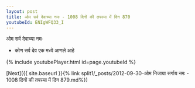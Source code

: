 ```yaml
---
layout: post
title: ओम सर्व देवाच्या नमः - 1008 दिनों की तपस्या में दिन 870
youtubeId: ENIgWFQ33_I
---
```

 
 
 ओम सर्व देवाच्या नमः  
 
 -  कोण सर्व देव एक मध्ये आणले आहे 
 
  
 
  
 
 
 
 
 
 


{% include youtubePlayer.html id=page.youtubeId %}
 
[Next]({{ site.baseurl }}{% link  split1/_posts/2012-09-30-ओम निजाया सर्गाय नमः - 1008 दिनों की तपस्या में दिन 879.md%})
 
